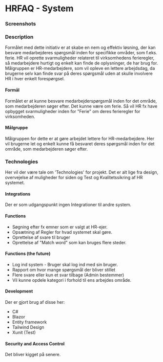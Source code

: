 # HRFAQ - System

### Screenshots

### Description
Formålet med dette initiativ er at skabe en nem og effektiv løsning, der kan besvare medarbejderes spørgsmål inden for specifikke områder, som f.eks. ferie. HR vil oprette svarmuligheder relateret til virksomhedens ferieregler, så medarbejdere hurtigt og enkelt kan finde de oplysninger, de har brug for. Målgruppen er HR-medarbejdere, som vil opleve en lettere arbejdsdag, da brugerne selv kan finde svar på deres spørgsmål uden at skulle involvere HR i hver enkelt forespørgsel.

#### Formål
Formålet er at kunne besvare medarbejderspørgsmål inden for det område, som medarbejderen søger efter. Det kunne være om ferie. Så vil HR fx have opbygget svarmuligheder inden for "Ferie" om deres ferieregler for virksomheden.
#### Målgruppe
Målgruppen for dette er at gøre arbejdet lettere for HR-medarbejdere. Her vil brugerne let og enkelt kunne få besvaret deres spørgsmål inden for det område, som medarbejderen søger efter.
 
### Technologies
Her vil der være tale om 'Technologies' for projekt. Det er alt lige fra design, overvejelse af muligheder for siden og Test og Kvalitetssikring af HR systemet.

#### Integrations
Der er som udgangspunkt ingen Integrationer til andre system.

#### Functions
- Søgning efter fx emner som er valgt at HR-ejer.
- Opsætning af Regler for hvad systemet skal gøre.
- Oprettelse af svare til bruger
- Oprettelse af "Match word" som kan bruges flere steder.

#### Functions (the future)
- Log ind system - Bruger skal log ind med sin bruger.
- Rapport om hvor mange spørgsmål der bliver stillet
- Flere svare eller kun et svar tilbage (Admin bestemmer)
- Vil kunne opdele kategori i forhold til ens arbejdes område.

#### Development
Der er gjort brug af disse her:
- C#
- Blazor
- Entity framework
- Tailwind Design
- Xunit (Test)

#### Security and Access Control
Det bliver kigget på senere.